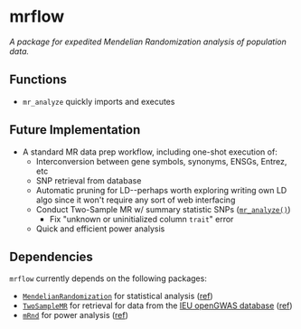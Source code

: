 # mrflow
*A package for expedited Mendelian Randomization analysis of population data.*

## Functions
* `mr_analyze` quickly imports and executes 
## Future Implementation
* A standard MR data prep workflow, including one-shot execution of:
	* Interconversion between gene symbols, synonyms, ENSGs, Entrez, etc
	* SNP retrieval from database
	* Automatic pruning for LD--perhaps worth exploring writing own LD algo since it won't require any sort of web interfacing
	* Conduct Two-Sample MR w/ summary statistic SNPs ([`mr_analyze()`](https://github.com/aszatrowski/mrflow/blob/master/R/mr_analyze.R))
		* Fix "unknown or uninitialized column `trait`" error
	* Quick and efficient power analysis 

## Dependencies
`mrflow` currently depends on the following packages:
* [`MendelianRandomization`](https://cran.r-project.org/web/packages/MendelianRandomization/) for statistical analysis ([ref](https://doi.org/10.1093/ije/dyx034))
* [`TwoSampleMR`](https://github.com/MRCIEU/TwoSampleMR) for retrieval for data from the [IEU openGWAS database](https://gwas.mrcieu.ac.uk/) ([ref](https://doi.org/10.1101/2020.08.10.244293))
* [`mRnd`](https://github.com/kn3in/mRnd) for power analysis ([ref](https://doi.org/10.1093/ije/dyt179))